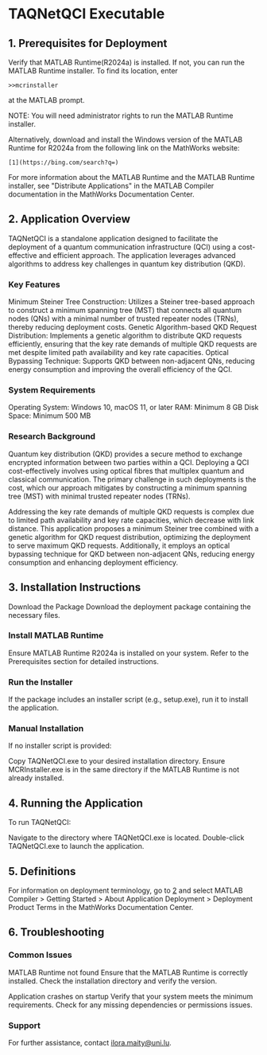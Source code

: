 # TAQNetQCI Executable

## 1. Prerequisites for Deployment

Verify that MATLAB Runtime(R2024a) is installed.
If not, you can run the MATLAB Runtime installer.
To find its location, enter

    >>mcrinstaller

at the MATLAB prompt.

NOTE: You will need administrator rights to run the MATLAB Runtime installer.

Alternatively, download and install the Windows version of the MATLAB Runtime for R2024a
from the following link on the MathWorks website:

    [1](https://bing.com/search?q=)
For more information about the MATLAB Runtime and the MATLAB Runtime installer, see
"Distribute Applications" in the MATLAB Compiler documentation
in the MathWorks Documentation Center.



## 2. Application Overview
TAQNetQCI is a standalone application designed to facilitate the deployment of a quantum communication infrastructure (QCI) using a cost-effective and efficient approach. The application leverages advanced algorithms to address key challenges in quantum key distribution (QKD).

### Key Features
Minimum Steiner Tree Construction: Utilizes a Steiner tree-based approach to construct a minimum spanning tree (MST) that connects all quantum nodes (QNs) with a minimal number of trusted repeater nodes (TRNs), thereby reducing deployment costs.
Genetic Algorithm-based QKD Request Distribution: Implements a genetic algorithm to distribute QKD requests efficiently, ensuring that the key rate demands of multiple QKD requests are met despite limited path availability and key rate capacities.
Optical Bypassing Technique: Supports QKD between non-adjacent QNs, reducing energy consumption and improving the overall efficiency of the QCI.

### System Requirements
Operating System: Windows 10, macOS 11, or later
RAM: Minimum 8 GB
Disk Space: Minimum 500 MB

### Research Background
Quantum key distribution (QKD) provides a secure method to exchange encrypted information between two parties within a QCI. Deploying a QCI cost-effectively involves using optical fibres that multiplex quantum and classical communication. The primary challenge in such deployments is the cost, which our approach mitigates by constructing a minimum spanning tree (MST) with minimal trusted repeater nodes (TRNs).

Addressing the key rate demands of multiple QKD requests is complex due to limited path availability and key rate capacities, which decrease with link distance. This application proposes a minimum Steiner tree combined with a genetic algorithm for QKD request distribution, optimizing the deployment to serve maximum QKD requests. Additionally, it employs an optical bypassing technique for QKD between non-adjacent QNs, reducing energy consumption and enhancing deployment efficiency.

## 3. Installation Instructions
Download the Package
Download the deployment package containing the necessary files.

### Install MATLAB Runtime
Ensure MATLAB Runtime R2024a is installed on your system. Refer to the Prerequisites section for detailed instructions.

### Run the Installer
If the package includes an installer script (e.g., setup.exe), run it to install the application.

### Manual Installation
If no installer script is provided:

Copy TAQNetQCI.exe to your desired installation directory.
Ensure MCRInstaller.exe is in the same directory if the MATLAB Runtime is not already installed.

## 4. Running the Application
To run TAQNetQCI:

Navigate to the directory where TAQNetQCI.exe is located.
Double-click TAQNetQCI.exe to launch the application.

## 5. Definitions

For information on deployment terminology, go to
[2](https://www.mathworks.com/help) and select MATLAB Compiler >
Getting Started > About Application Deployment >
Deployment Product Terms in the MathWorks Documentation
Center.

## 6. Troubleshooting
### Common Issues
MATLAB Runtime not found
Ensure that the MATLAB Runtime is correctly installed. Check the installation directory and verify the version.

Application crashes on startup
Verify that your system meets the minimum requirements. Check for any missing dependencies or permissions issues.

### Support
For further assistance, contact ilora.maity@uni.lu.
